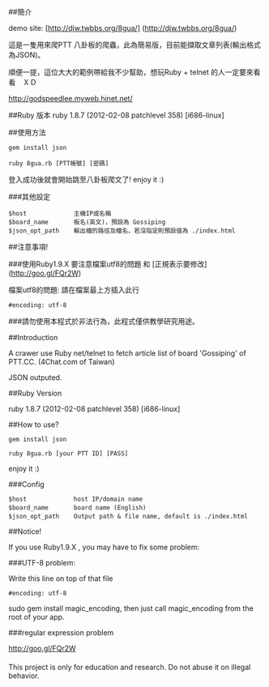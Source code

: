 ##簡介

demo site: [http://djw.twbbs.org/8gua/] (http://djw.twbbs.org/8gua/)

這是一隻用來爬PTT 八卦板的爬蟲，此為簡易版，目前能擷取文章列表(輸出格式為JSON)。

順便一提，這位大大的範例帶給我不少幫助，想玩Ruby + telnet 的人一定要來看看　ＸＤ

http://godspeedlee.myweb.hinet.net/

##Ruby 版本
ruby 1.8.7 (2012-02-08 patchlevel 358) [i686-linux]
  
##使用方法
  
    gem install json
  
    ruby 8gua.rb [PTT帳號] [密碼]

登入成功後就會開始跳至八卦板爬文了! enjoy it :)

###其他設定

    $host             主機IP或名稱
    $board_name       板名(英文)，預設為 Gossiping　
    $json_opt_path    輸出檔的路徑及檔名，若沒指定則預設值為 ./index.html　


##注意事項!

###使用Ruby1.9.X 要注意檔案utf8的問題 和 [正規表示要修改] (http://goo.gl/FQr2W)

  檔案utf8的問題: 請在檔案最上方插入此行　
     
    #encoding: utf-8

###請勿使用本程式於非法行為，此程式僅供教學研究用途。


##Introduction

A crawer use Ruby net/telnet to fetch article list of board 'Gossiping' of PTT.CC. (4Chat.com of Taiwan)

JSON outputed. 

##Ruby Version

ruby 1.8.7 (2012-02-08 patchlevel 358) [i686-linux]

##How to use?

    gem install json
  
    ruby 8gua.rb [your PTT ID] [PASS]

enjoy it :)

###Config

    $host             host IP/domain name       
    $board_name       board name (English)　
    $json_opt_path    Output path & file name, default is ./index.html　

##Notice!

If you use Ruby1.9.X , you may have to fix some problem:

###UTF-8 problem:

Write this line on top of that file

    #encoding: utf-8
  
sudo gem install magic_encoding, then just call magic_encoding from the root of your app.

  
###regular expression problem
  
http://goo.gl/FQr2W

####
  This project is only for education and research. Do not abuse it on illegal behavior.
      
